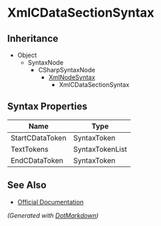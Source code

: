 # XmlCDataSectionSyntax

## Inheritance

* Object
  * SyntaxNode
    * CSharpSyntaxNode
      * [XmlNodeSyntax](XmlNodeSyntax.md)
        * XmlCDataSectionSyntax

## Syntax Properties

| Name            | Type            |
| --------------- | --------------- |
| StartCDataToken | SyntaxToken     |
| TextTokens      | SyntaxTokenList |
| EndCDataToken   | SyntaxToken     |

## See Also

* [Official Documentation](https://docs.microsoft.com/en-us/dotnet/api/microsoft.codeanalysis.csharp.syntax.xmlcdatasectionsyntax)


*\(Generated with [DotMarkdown](http://github.com/JosefPihrt/DotMarkdown)\)*